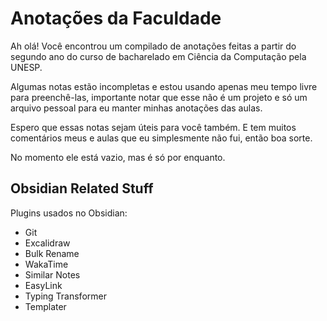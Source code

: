# Anotações da Faculdade

Ah olá! Você encontrou um compilado de anotações feitas a partir do segundo ano do curso de bacharelado em Ciência da Computação pela UNESP.

Algumas notas estão incompletas e estou usando apenas meu tempo livre para preenchê-las, importante notar que esse não é um projeto e só um arquivo pessoal para eu manter minhas anotações das aulas.

Espero que essas notas sejam úteis para você também. E tem muitos comentários meus e aulas que eu simplesmente não fui, então boa sorte.

No momento ele está vazio, mas é só por enquanto.

## Obsidian Related Stuff

Plugins usados no Obsidian:
- Git
- Excalidraw
- Bulk Rename
- WakaTime
- Similar Notes
- EasyLink
- Typing Transformer
- Templater